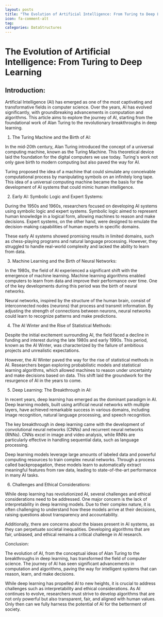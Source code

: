 ```yaml
---
layout: posts
title: "The Evolution of Artificial Intelligence: From Turing to Deep Learning"
icon: fa-comment-alt
tag:      
categories: DataStructures
---
```



# The Evolution of Artificial Intelligence: From Turing to Deep Learning

## Introduction:

Artificial Intelligence (AI) has emerged as one of the most captivating and transformative fields in computer science. Over the years, AI has evolved significantly, with groundbreaking advancements in computation and algorithms. This article aims to explore the journey of AI, starting from the foundational work of Alan Turing to the revolutionary breakthroughs in deep learning.

1. The Turing Machine and the Birth of AI:

In the mid-20th century, Alan Turing introduced the concept of a universal computing machine, known as the Turing Machine. This theoretical device laid the foundation for the digital computers we use today. Turing's work not only gave birth to modern computing but also paved the way for AI.

Turing proposed the idea of a machine that could simulate any conceivable computational process by manipulating symbols on an infinitely long tape. This idea of a universal computing machine became the basis for the development of AI systems that could mimic human intelligence.

2. Early AI: Symbolic Logic and Expert Systems:

During the 1950s and 1960s, researchers focused on developing AI systems using symbolic logic and expert systems. Symbolic logic aimed to represent human knowledge in a logical form, allowing machines to reason and make decisions. Expert systems, on the other hand, were designed to emulate the decision-making capabilities of human experts in specific domains.

These early AI systems showed promising results in limited domains, such as chess-playing programs and natural language processing. However, they struggled to handle real-world complexity and lacked the ability to learn from data.

3. Machine Learning and the Birth of Neural Networks:

In the 1980s, the field of AI experienced a significant shift with the emergence of machine learning. Machine learning algorithms enabled computers to learn from data and improve their performance over time. One of the key developments during this period was the birth of neural networks.

Neural networks, inspired by the structure of the human brain, consist of interconnected nodes (neurons) that process and transmit information. By adjusting the strength of connections between neurons, neural networks could learn to recognize patterns and make predictions.

4. The AI Winter and the Rise of Statistical Methods:

Despite the initial excitement surrounding AI, the field faced a decline in funding and interest during the late 1980s and early 1990s. This period, known as the AI Winter, was characterized by the failure of ambitious projects and unrealistic expectations.

However, the AI Winter paved the way for the rise of statistical methods in AI. Researchers began exploring probabilistic models and statistical learning algorithms, which allowed machines to reason under uncertainty and make decisions based on data. This shift laid the groundwork for the resurgence of AI in the years to come.

5. Deep Learning: The Breakthrough in AI:

In recent years, deep learning has emerged as the dominant paradigm in AI. Deep learning models, built using artificial neural networks with multiple layers, have achieved remarkable success in various domains, including image recognition, natural language processing, and speech recognition.

The key breakthrough in deep learning came with the development of convolutional neural networks (CNNs) and recurrent neural networks (RNNs). CNNs excel in image and video analysis, while RNNs are particularly effective in handling sequential data, such as language processing.

Deep learning models leverage large amounts of labeled data and powerful computing resources to train complex neural networks. Through a process called backpropagation, these models learn to automatically extract meaningful features from raw data, leading to state-of-the-art performance in many AI tasks.

6. Challenges and Ethical Considerations:

While deep learning has revolutionized AI, several challenges and ethical considerations need to be addressed. One major concern is the lack of interpretability in deep learning models. Due to their complex nature, it is often challenging to understand how these models arrive at their decisions, raising questions about transparency and accountability.

Additionally, there are concerns about the biases present in AI systems, as they can perpetuate societal inequalities. Developing algorithms that are fair, unbiased, and ethical remains a critical challenge in AI research.

Conclusion:

The evolution of AI, from the conceptual ideas of Alan Turing to the breakthroughs in deep learning, has transformed the field of computer science. The journey of AI has seen significant advancements in computation and algorithms, paving the way for intelligent systems that can reason, learn, and make decisions.

While deep learning has propelled AI to new heights, it is crucial to address challenges such as interpretability and ethical considerations. As AI continues to evolve, researchers must strive to develop algorithms that are not only powerful but also transparent, fair, and aligned with human values. Only then can we fully harness the potential of AI for the betterment of society.